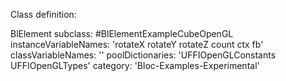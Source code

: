 Class definition:

BlElement subclass: #BlElementExampleCubeOpenGL
	instanceVariableNames: 'rotateX rotateY rotateZ count ctx fb'
	classVariableNames: ''
	poolDictionaries: 'UFFIOpenGLConstants UFFIOpenGLTypes'
	category: 'Bloc-Examples-Experimental'